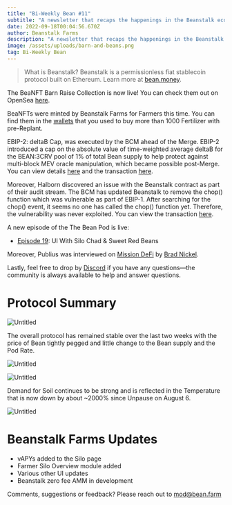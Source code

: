 ```yaml
---
title: "Bi-Weekly Bean #11"
subtitle: "A newsletter that recaps the happenings in the Beanstalk ecosystem. This issue covers the 9/01/22–9/17/22 period. "
date: 2022-09-18T00:04:56.670Z
author: Beanstalk Farms
description: "A newsletter that recaps the happenings in the Beanstalk ecosystem. This issue covers the 9/01/22–9/17/22 period."
image: /assets/uploads/barn-and-beans.png
tag: Bi-Weekly Bean
---
```

> What is Beanstalk? Beanstalk is a permissionless fiat stablecoin protocol built on Ethereum. Learn more at [bean.money](https://bean.money/).

The BeaNFT Barn Raise Collection is now live! You can check them out on OpenSea [here](https://opensea.io/collection/beanft-barn-raise).

BeaNFTs were minted by Beanstalk Farms for Farmers this time. You can find them in the [wallets](https://opensea.io/account) that you used to buy more than 1000 Fertilizer with pre-Replant.

EBIP-2: deltaB Cap, was executed by the BCM ahead of the Merge. EBIP-2 introduced a cap on the absolute value of time-weighted average deltaB for the BEAN:3CRV pool of 1% of total Bean supply to help protect against multi-block MEV oracle manipulation, which became possible post-Merge. You can view details [here](https://github.com/BeanstalkFarms/Beanstalk/pull/92) and the transaction [here](https://etherscan.io/tx/0x1ca14810306dfcb098950137f58b53a4034fe0f097985ea2403ec9d5de467076).

Moreover, Halborn discovered an issue with the Beanstalk contract as part of their audit stream. The BCM has updated Beanstalk to remove the chop() function which was vulnerable as part of EBIP-1. After searching for the chop() event, it seems no one has called the chop() function yet. Therefore, the vulnerability was never exploited. You can view the transaction [here](https://etherscan.io/tx/0x0100d62959b09deea2cdccb8c14c5f9495778452d1d2fcda7f5da1a6cd6e9bec).

A new episode of the The Bean Pod is live:

* [Episode 19](https://anchor.fm/thebeanpodpodcast/episodes/UI-With-Silo-Chad--Sweet-Red-Beans-e1no5tr): UI With Silo Chad & Sweet Red Beans

Moreover, Publius was interviewed on [Mission DeFi](https://www.youtube.com/watch?v=hotl8RA-IxY) by [Brad Nickel](https://twitter.com/b05crypto).

Lastly, feel free to drop by [Discord](https://discord.gg/beanstalk) if you have any questions—the community is always available to help and answer questions.

# **Protocol Summary**

![Untitled](/assets/uploads/beanprice11.png)

The overall protocol has remained stable over the last two weeks with the price of Bean tightly pegged and little change to the Bean supply and the Pod Rate.

![Untitled](/assets/uploads/beansupply11.png)

![Untitled](/assets/uploads/podrate11.png)

Demand for Soil continues to be strong and is reflected in the Temperature that is now down by about ~2000% since Unpause on August 6.

![Untitled](/assets/uploads/temp11.png)

# Beanstalk Farms **Updates**

* vAPYs added to the Silo page
* Farmer Silo Overview module added
* Various other UI updates
* Beanstalk zero fee AMM in development

Comments, suggestions or feedback? Please reach out to mod@bean.farm